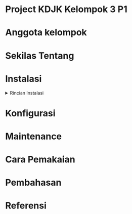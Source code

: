 # Project KDJK Kelompok 3 P1





# Anggota kelompok


# Sekilas Tentang


# Instalasi
<details> 
  <summary> Rincian Instalasi </summary>
  Halo, ini adalah rincian instalasinya
</details>

# Konfigurasi

# Maintenance

# Cara Pemakaian

# Pembahasan

# Referensi
